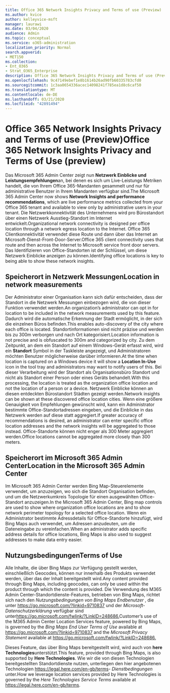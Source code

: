 ```yaml
---
title: Office 365 Network Insights Privacy and Terms of use (Preview)
ms.author: kvice
author: kelleyvice-msft
manager: laurawi
ms.date: 03/04/2020
audience: Admin
ms.topic: conceptual
ms.service: o365-administration
localization_priority: Normal
search.appverid:
- MET150
ms.collection:
- Ent_O365
- Strat_O365_Enterprise
description: Office 365 Network Insights Privacy and Terms of use (Preview)
ms.openlocfilehash: 9c47149ebef1e8b1614b26ad90fb60335783cfd0
ms.sourcegitcommit: 1c3aa0654336acec14098241f785ea1d8c6caf50
ms.translationtype: MT
ms.contentlocale: de-DE
ms.lasthandoff: 03/21/2020
ms.locfileid: "42891494"
---
```

# <a name="office-365-network-insights-privacy-and-terms-of-use-preview"></a><span data-ttu-id="5813f-103">Office 365 Network Insights Privacy and Terms of use (Preview)</span><span class="sxs-lookup"><span data-stu-id="5813f-103">Office 365 Network Insights Privacy and Terms of Use (preview)</span></span>

<span data-ttu-id="5813f-104">Das Microsoft 365 Admin Center zeigt nun **Netzwerk Einblicke und Leistungsempfehlungen**an, bei denen es sich um Live-Leistungs Metriken handelt, die von Ihrem Office 365-Mandanten gesammelt und nur für administrative Benutzer in Ihrem Mandanten verfügbar sind.</span><span class="sxs-lookup"><span data-stu-id="5813f-104">The Microsoft 365 Admin Center now shows **Network Insights and performance recommendations**, which are live performance metrics collected from your Office 365 tenant and available to view only by administrative users in your tenant.</span></span> <span data-ttu-id="5813f-105">Die Netzwerkkonnektivität des Unternehmens wird pro Bürostandort über einen Netzwerk Ausstieg-Standort im Internet entwickelt.</span><span class="sxs-lookup"><span data-stu-id="5813f-105">Organizational network connectivity is designed per office location through a network egress location to the Internet.</span></span> <span data-ttu-id="5813f-106">Office 365 Clientkonnektivität verwendet diese Route und dann über das Internet an Microsoft-Dienst-Front-Door-Server.</span><span class="sxs-lookup"><span data-stu-id="5813f-106">Office 365 client connectivity uses that route and then across the Internet to Microsoft service front door servers.</span></span> <span data-ttu-id="5813f-107">Das Identifizieren von Office-Standorten ist der Schlüssel, um diese Netzwerk Einblicke anzeigen zu können.</span><span class="sxs-lookup"><span data-stu-id="5813f-107">Identifying office locations is key to being able to show these network insights.</span></span>

## <a name="location-in-network-measurements"></a><span data-ttu-id="5813f-108">Speicherort in Netzwerk Messungen</span><span class="sxs-lookup"><span data-stu-id="5813f-108">Location in network measurements</span></span>

<span data-ttu-id="5813f-109">Der Administrator einer Organisation kann sich dafür entscheiden, dass der Standort in die Netzwerk Messungen einbezogen wird, die von dieser Funktion verwendet werden.</span><span class="sxs-lookup"><span data-stu-id="5813f-109">An organization’s administrator can opt in for location to be included in the network measurements used by this feature.</span></span> <span data-ttu-id="5813f-110">Dadurch wird die automatische Erkennung der Stadt ermöglicht, in der sich die einzelnen Büros befinden.</span><span class="sxs-lookup"><span data-stu-id="5813f-110">This enables auto-discovery of the city where each office is located.</span></span> <span data-ttu-id="5813f-111">Standortinformationen sind nicht präzise und werden bis zu 300m verborgen und nach Ort kategorisiert.</span><span class="sxs-lookup"><span data-stu-id="5813f-111">Location information is not precise and is obfuscated to 300m and categorized by city.</span></span> <span data-ttu-id="5813f-112">Zu dem Zeitpunkt, an dem ein Standort auf einem Windows-Gerät erfasst wird, wird ein **Standort** Symbol in der Taskleiste angezeigt, und Administratoren möchten Benutzer möglicherweise darüber informieren.</span><span class="sxs-lookup"><span data-stu-id="5813f-112">At the time when location is captured on a Windows device it will show a **Location In-Use** icon in the tool tray and administrators may want to notify users of this.</span></span> <span data-ttu-id="5813f-113">Bei dieser Verarbeitung wird der Standort als Organisationsbüro Standort und nicht als Standort einer Person oder eines Geräts behandelt.</span><span class="sxs-lookup"><span data-stu-id="5813f-113">With this processing, the location is treated as the organization office location and not the location of a person or a device.</span></span> <span data-ttu-id="5813f-114">Netzwerk Einblicke können an diesen entdeckten Bürostandort Städten gezeigt werden.</span><span class="sxs-lookup"><span data-stu-id="5813f-114">Network insights can be shown at these discovered office location cities.</span></span> <span data-ttu-id="5813f-115">Wenn eine größere Genauigkeit von Empfehlungen gewünscht wird, kann ein Administrator bestimmte Office-Standortadressen eingeben, und die Einblicke in das Netzwerk werden auf diese statt aggregiert.</span><span class="sxs-lookup"><span data-stu-id="5813f-115">If greater accuracy of recommendations is desired, an administrator can enter specific office location addresses and the network insights will be aggregated to those instead.</span></span> <span data-ttu-id="5813f-116">Office-Standorte können nicht enger als 300 Meter aggregiert werden.</span><span class="sxs-lookup"><span data-stu-id="5813f-116">Office locations cannot be aggregated more closely than 300 meters.</span></span>

## <a name="location-in-the-microsoft-365-admin-center"></a><span data-ttu-id="5813f-117">Speicherort im Microsoft 365 Admin Center</span><span class="sxs-lookup"><span data-stu-id="5813f-117">Location in the Microsoft 365 Admin Center</span></span>

<span data-ttu-id="5813f-118">Im Microsoft 365 Admin Center werden Bing Map-Steuerelemente verwendet, um anzuzeigen, wo sich die Standort Organisation befinden, und um die Netzwerkumkreis Topologie für einen ausgewählten Office-Standort anzuzeigen.</span><span class="sxs-lookup"><span data-stu-id="5813f-118">In the Microsoft 365 Admin Center, Bing map controls are used to show where organization office locations are and to show network perimeter topology for a selected office location.</span></span> <span data-ttu-id="5813f-119">Wenn ein Administrator bestimmte Adressdetails für Office-Standorte hinzufügt, wird Bing Maps auch verwendet, um Adressen anzudeuten, um die Dateneingabe zu vereinfachen.</span><span class="sxs-lookup"><span data-stu-id="5813f-119">When an administrator adds specific address details for office locations, Bing Maps is also used to suggest addresses to make data entry easier.</span></span>

## <a name="terms-of-use"></a><span data-ttu-id="5813f-120">Nutzungsbedingungen</span><span class="sxs-lookup"><span data-stu-id="5813f-120">Terms of Use</span></span>

<span data-ttu-id="5813f-121">Alle Inhalte, die über Bing Maps zur Verfügung gestellt werden, einschließlich Geocodes, können nur innerhalb des Produkts verwendet werden, über das der Inhalt bereitgestellt wird.</span><span class="sxs-lookup"><span data-stu-id="5813f-121">Any content provided through Bing Maps, including geocodes, can only be used within the product through which the content is provided.</span></span> <span data-ttu-id="5813f-122">Die Verwendung des M365 Admin Center-Standortdienste-Features, betrieben von Bing Maps, richtet sich nach den _Nutzungsbedingungen von Bing Maps Endbenutzer_ , die unter <https://go.microsoft.com/?linkid=9710837> und der _Microsoft-Datenschutzerklärung_ verfügbar sind unter<https://go.microsoft.com/fwlink/?LinkID=248686.></span><span class="sxs-lookup"><span data-stu-id="5813f-122">Customer’s use of the M365 Admin Center Location Services feature, powered by Bing Maps, is governed by the _Bing Maps End User Terms of Use_ available at <https://go.microsoft.com/?linkid=9710837> and the _Microsoft Privacy Statement_ available at <https://go.microsoft.com/fwlink/?LinkID=248686.></span></span>

<span data-ttu-id="5813f-123">Dieses Feature, das über Bing Maps bereitgestellt wird, wird auch von **here Technologies**unterstützt.</span><span class="sxs-lookup"><span data-stu-id="5813f-123">This feature, provided through Bing Maps, is also supported by **Here Technologies**.</span></span> <span data-ttu-id="5813f-124">Wie wir die von diesen Technologien bereitgestellten Standortdienste nutzen, unterliegen den hier angebotenen Technologien <https://legal.here.com/en-gb/terms>- _Dienstbedingungen_ unter.</span><span class="sxs-lookup"><span data-stu-id="5813f-124">How we leverage location services provided by Here Technologies is governed by the _Here Technologies Service Terms_ available at <https://legal.here.com/en-gb/terms>.</span></span>
